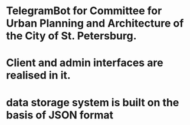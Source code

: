 # TelegramBot for Committee for Urban Planning and Architecture of the City of St. Petersburg.
# Client and admin interfaces are realised in it.
# data storage system is built on the basis of JSON format
